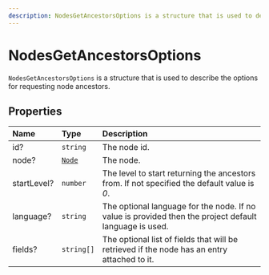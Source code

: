 ```yaml
---
description: NodesGetAncestorsOptions is a structure that is used to describe the options for requesting node ancestors.
---
```


# NodesGetAncestorsOptions

`NodesGetAncestorsOptions` is a structure that is used to describe the options for requesting node ancestors.

## Properties

| Name | Type | Description |
| :--- | :--- | :---------- |
| id? | `string` | The node id. |
| node? | [`Node`](node.md) | The node. |
| startLevel? | `number` | The level to start returning the ancestors from. If not specified the default value is *0*. |
| language? | `string` | The optional language for the node. If no value is provided then the project default language is used. |
| fields? | `string[]` | The optional list of fields that will be retrieved if the node has an entry attached to it. |
